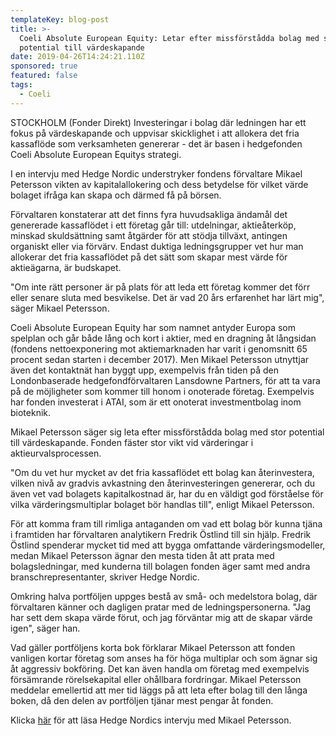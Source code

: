 ```yaml
---
templateKey: blog-post
title: >-
  Coeli Absolute European Equity: Letar efter missförstådda bolag med stor
  potential till värdeskapande
date: 2019-04-26T14:24:21.110Z
sponsored: true
featured: false
tags:
  - Coeli
---
```

STOCKHOLM (Fonder Direkt) Investeringar i bolag där ledningen har ett fokus på värdeskapande och uppvisar skicklighet i att allokera det fria kassaflöde som verksamheten genererar - det är basen i hedgefonden Coeli Absolute European Equitys strategi.

I en intervju med Hedge Nordic understryker fondens förvaltare Mikael Petersson vikten av kapitalallokering och dess betydelse för vilket värde bolaget ifråga kan skapa och därmed få på börsen.

Förvaltaren konstaterar att det finns fyra huvudsakliga ändamål det genererade kassaflödet i ett företag går till: utdelningar, aktieåterköp, minskad skuldsättning samt åtgärder för att stödja tillväxt, antingen organiskt eller via förvärv. Endast duktiga ledningsgrupper vet hur man allokerar det fria kassaflödet på det sätt som skapar mest värde för aktieägarna, är budskapet.

"Om inte rätt personer är på plats för att leda ett företag kommer det förr eller senare sluta med besvikelse. Det är vad 20 års erfarenhet har lärt mig", säger Mikael Petersson.

Coeli Absolute European Equity har som namnet antyder Europa som spelplan och går både lång och kort i aktier, med en dragning åt långsidan (fondens nettoexponering mot aktiemarknaden har varit i genomsnitt 65 procent sedan starten i december 2017). Men Mikael Petersson utnyttjar även det kontaktnät han byggt upp, exempelvis från tiden på den Londonbaserade hedgefondförvaltaren Lansdowne Partners, för att ta vara på de möjligheter som kommer till honom i onoterade företag. Exempelvis har fonden investerat i ATAI, som är ett onoterat investmentbolag inom bioteknik.

Mikael Petersson säger sig leta efter missförstådda bolag med stor potential till värdeskapande. Fonden fäster stor vikt vid värderingar i aktieurvalsprocessen.

"Om du vet hur mycket av det fria kassaflödet ett bolag kan återinvestera, vilken nivå av gradvis avkastning den återinvesteringen genererar, och du även vet vad bolagets kapitalkostnad är, har du en väldigt god förståelse för vilka värderingsmultiplar bolaget bör handlas till", enligt Mikael Petersson.

För att komma fram till rimliga antaganden om vad ett bolag bör kunna tjäna i framtiden har förvaltaren analytikern Fredrik Östlind till sin hjälp. Fredrik Östlind spenderar mycket tid med att bygga omfattande värderingsmodeller, medan Mikael Petersson ägnar den mesta tiden åt att prata med bolagsledningar, med kunderna till bolagen fonden äger samt med andra branschrepresentanter, skriver Hedge Nordic.

Omkring halva portföljen uppges bestå av små- och medelstora bolag, där förvaltaren känner och dagligen pratar med de ledningspersonerna. "Jag har sett dem skapa värde förut, och jag förväntar mig att de skapar värde igen", säger han.

Vad gäller portföljens korta bok förklarar Mikael Petersson att fonden vanligen kortar företag som anses ha för höga multiplar och som ägnar sig åt aggressiv bokföring. Det kan även handla om företag med exempelvis försämrande rörelsekapital eller ohållbara fordringar. Mikael Petersson meddelar emellertid att mer tid läggs på att leta efter bolag till den långa boken, då den delen av portföljen tjänar mest pengar åt fonden.

Klicka [här](https://hedgenordic.com/2019/04/lansdowne-approach-brings-characteristics-investors-cannot-usually-get/) för att läsa Hedge Nordics intervju med Mikael Petersson.

